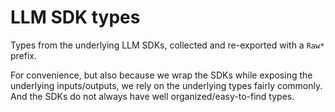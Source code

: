 # LLM SDK types

Types from the underlying LLM SDKs, collected and re-exported with a `Raw*` prefix. 

For convenience, but also because we wrap the SDKs while exposing the underlying inputs/outputs, we rely on
the underlying types fairly commonly. And the SDKs do not always have well organized/easy-to-find types.